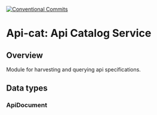 [![Conventional Commits](https://img.shields.io/badge/Conventional%20Commits-1.0.0-yellow.svg)](https://conventionalcommits.org)

# Api-cat: Api Catalog Service

## Overview

Module for harvesting and querying api specifications. 

## Data types

### ApiDocument



